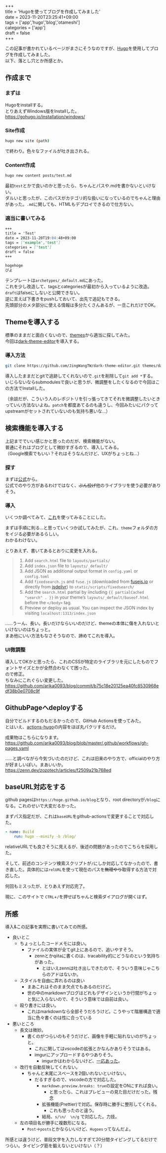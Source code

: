 +++  
title = 'Hugoを使ってブログを作成してみました'  
date = 2023-11-20T23:25:41+09:00  
tags = ['app','hugo','blog','otameshi']  
categories = ['app']  
draft = false  
+++  
  
この記事が書かれているページがまさにそうなのですが、[Hugo](https://gohugo.io/)を使用してブログを作成してみました。  
以下、落とし穴とか所感とか。  
  
## 作成まで  
### まずは  
  
Hugoをinstallする。    
とりあえずWindows版をInstallした。  
https://gohugo.io/installation/windows/  
  
### Site作成  
```sh  
hugo new site (path)  
```  
で終わり。色々なファイルが吐き出される。  
  
### Content作成  
```sh  
hugo new content posts/test.md  
```  
  
最初`test`とかで良いのかと思ったら、ちゃんとパスや.mdを書かないといけない。  
ダルいと思ったが、このパスがカテゴリ的な扱いになっているのでちゃんと理由があった。`.md`に関しても、HTMLもデプロイできるので仕方ない。  
  
### 適当に書いてみる  
```md  
+++  
title = 'Test'  
date = 2023-11-20T19:04:48+09:00  
tags = ['example','test']  
categories = ['test']  
draft = false  
+++  
  
hogehoge  
ぴよ  
```  
  
テンプレートは`archetypes/_default.md`にあった。  
これを少し改造して、tagsとcategoriesが最初から入っているように改造。  
`draft`はfalseにしないと公開できない。  
逆に言えば下書きをpushしておいて、出先で追記もできる。  
先頭部分のメタ部分に使える情報は多分たくさんあるが、一旦これだけでOK。  
  
## Themeを導入する  
標準のままだと面白くないので、[themes](https://themes.gohugo.io/themes/)から適当に探してみた。    
今回は[dark-theme-editor](https://themes.gohugo.io/themes/dark-theme-editor/)を導入する。  
  
### 導入方法  
```sh  
git clone https://github.com/JingWangTW/dark-theme-editor.git themes/dark-theme-editor  
```  
  
導入したままだとgitで追跡してくれないので`.git`を削除して`git add *`する。  
いじらないならsubmodulesで良いと思うが、微調整をしたくなるので今回はこの方法でInstallした。  
  
（余談だが、こういう人のレポジトリを引っ張ってきてそれを微調整したいときっていい方法ないよね。`patch`を都度あてるのも違うし、今回みたいにパクってupstreamがセットされていないのも気持ち悪いな…）  
  
## 検索機能を導入する  
上記まででいい感じかと思ったのだが、検索機能がない。  
普通にそれはブログとして微妙すぎるので、導入してみる。  
（Google検索でもいい？それはそうなんだけど、UXがちょっとね…）  
  
### 探す  
  
まずは[公式](https://gohugo.io/tools/search/)から。  
公式でのやり方があるわけではなく、~~ぶん投げ~~他のライブラリを使う必要がありそう。  
  
### 導入  
いくつか調べてみて、[これ](https://gist.github.com/Arty2/8b0c43581013753438a3d35c15091a9f)を使ってみることにした。  
  
まずは手順に則る…と思っていくつか試してみたが、これ、`theme`フォルダの方をイジる必要があるらしい。  
わかるわけない。  
  
とりあえず、書いてあるとおりに変更を入れる。  
  
> 1. Add `search.html` file to `layouts/partials/`  
> 2. Add `index.json` file to `layouts/_default/`  
> 3. Add JSON as additional output format in `config.yaml` or `config.toml`  
> 4. Add `fixedsearch.js` and `fuse.js` (downloaded from [fusejs.io](https://fusejs.io/) or directly from [jsdelivr](https://cdn.jsdelivr.net/npm/fuse.js)) to `static/scripts/fixedsearch/`  
> 5. Add the `search.html` partial by iincluding `{{ partialCached "search" . }}` in your theme’s `layouts/_default/baseof.html` before the `</body>` tag.  
> 6. Preview or deploy as usual. You can inspect the JSON index by visiting `localhost:1313/index.json`  
  
……うーん、長い。長いだけならいいのだけど、themeの本体に傷を入れないといけないのはちょっと。    
まあ他にいい方法もなさそうなので、諦めてこれを導入。  
  
### UI微調整  
導入してOKかと思ったら、これのCSSが特定のライブラリを元にしたものでフォントサイズとかが全然合わなくて困った。    
ので修正。    
ちなみにこれぐらい変更した。    
https://github.com/arika0093/blog/commit/b75c18e20125ea40fc8530968edf38b0e0708c9f  
  
  
## GithubPageへdeployする  
  
自分でビルドするのもだるかったので、GitHub Actionsを使ってみた。  
とはいえ、[actions-hugo](https://github.com/peaceiris/actions-hugo)の内容をほぼ丸パクリするだけ。  
  
成果物はこちらになります。  
https://github.com/arika0093/blog/blob/master/.github/workflows/gh-pages.yaml  
  
  
……と調べながら今気づいたのだけど、これは旧来のやり方で、officialのやり方が好ましいぽい。まあいいか。    
https://zenn.dev/zozotech/articles/f2509a21b768ed  
  
## baseURL対応をする  
  
github pagesは`https://hoge.github.io/blog`となり、root directoryが`/blog`になる。これのせいで大変だるかった。  
  
まずパス指定だが、これは`baseURL`をgithub-actionsで変更することで対応した。  
```yaml  
- name: Build  
	run: hugo --minify -b /blog/  
```  
  
relativeURLでも良さそうに見えるが、後述の問題があったのでこちらを採用した。  
  
そして、前述のコンテンツ検索スクリプトが`/`にしか対応してなかったので、書き直した。具体的には`relURL`を使って現在のパスを~~無理やり~~取得する方法で対応した。  
  
何回もミスったが、とりあえず対応完了。  
  
現に、このサイトで `CTRL`+`/`を押せばちゃんと検索ダイアログが開くはず。  
  
## 所感  
導入&この記事を実際に書いてみての所感。  
  
* 良いとこ  
  * ちょっとしたコードメモには良い。  
    * ファイルの実体が全てgit上にあるので、追いやすそう。  
      * zennとかqiitaに書くのは、tracability的にどうなのという気持ちがあった。  
        * とはいえzennは吐き出しできたので、そういう意味じゃこちらのアドはないか。  
  * スタイルを自由に弄れるのは良い  
    * まあこれはそのまま欠点でもあるのだけど。  
    * 世の中のmarkdownブログはどれもデザインというか行間がちょっと気に入らないので、そういう意味では自前は良い。  
  * 殴り書きには良い。  
    * これはmarkdownなら全部そうだろうけど。こうやって階層構造で適当に色々書くのは性に合っている  
* 悪いところ   
  * 長文は微妙。  
    * 書くのがつらいのもそうだけど、画像を手軽に貼れないのがちょっと。  
      * これに関してはvscodeの拡張とかなんかありそうではある。  
      * imgurにアップロードするやつありそう。  
        * imgurかはわからないけど、[一応あった](https://marketplace.visualstudio.com/items?itemName=hancel.markdown-image)。  
  * 改行を自動反映してくれない。  
    * ちゃんと末尾にスペースを2個いれないといけない。  
      * だるすぎるので、vscodeの方で対応した。  
        * `markdown.preview.breaks: true`の設定をONにすれば良い。  
          * と思ったら、これはプレビューの見た目だけだった。残念  
        * 拡張機能(Prettier)で対応。保存時に勝手に整形してくれる。 
          * これも思ったのと違う。
        * 結局、`s/\n/  \n/g` で対応した。力技。
  * 左の項目名が勝手に複数形になる。  
    * `Post`->`posts`とかならいいけど、`Hugoes`ってなんだよ。  
  
  
所感とは違うけど、普段文字を入力しなすぎて20分間タイピングしてるだけでつらい。タイピング筋を鍛えないといけない（？）  
  
  
